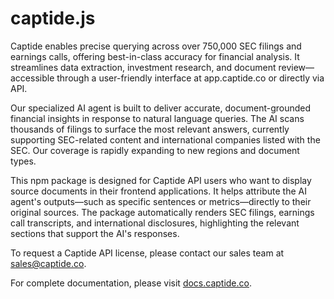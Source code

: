 # captide.js

Captide enables precise querying across over 750,000 SEC filings and earnings calls, offering best-in-class accuracy for financial analysis. It streamlines data extraction, investment research, and document review—accessible through a user-friendly interface at app.captide.co or directly via API.

Our specialized AI agent is built to deliver accurate, document-grounded financial insights in response to natural language queries. The AI scans thousands of filings to surface the most relevant answers, currently supporting SEC-related content and international companies listed with the SEC. Our coverage is rapidly expanding to new regions and document types.

This npm package is designed for Captide API users who want to display source documents in their frontend applications. It helps attribute the AI agent's outputs—such as specific sentences or metrics—directly to their original sources. The package automatically renders SEC filings, earnings call transcripts, and international disclosures, highlighting the relevant sections that support the AI's responses.

To request a Captide API license, please contact our sales team at sales@captide.co.

For complete documentation, please visit [docs.captide.co](https://docs.captide.co). 